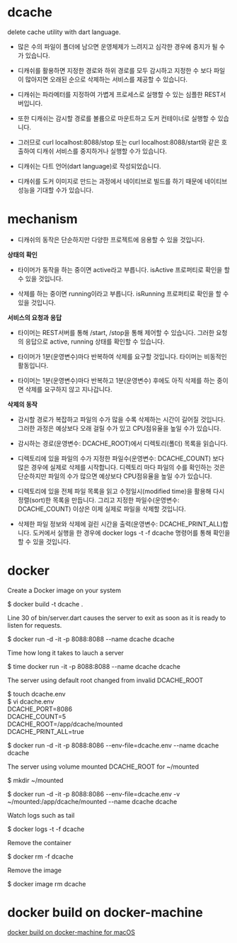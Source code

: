 # dcache

delete cache utility with dart language.

* 많은 수의 파일이 폴더에 남으면 운영체제가 느려지고 심각한 경우에 중지가 될 수가 있습니다.

* 디캐쉬를 활용하면 지정한 경로와 하위 경로를 모두 감시하고
지정한 수 보다 파일이 많아지면 오래된 순으로 삭제하는 서비스를 제공할 수 있습니다.

* 디캐쉬는 파라메터를 지정하여 가볍게 프로세스로 실행할 수 있는 심플한 REST서버입니다.

* 또한 디캐쉬는 감시할 경로를 볼륨으로 마운트하고 도커 컨테이너로 실행할 수 있습니다.

* 그러므로 curl localhost:8088/stop 또는 curl localhost:8088/start와 같은 호출하여
디캐쉬 서비스를 중지하거나 실행할 수가 있습니다.

* 디캐쉬는 다트 언어(dart language)로 작성되었습니다.

* 디캐쉬를 도커 이미지로 만드는 과정에서 네이티브로 빌드를 하기 때문에 네이티브 성능을 기대할 수가 있습니다.

# mechanism

* 디캐쉬의 동작은 단순하지만 다양한 프로젝트에 응용할 수 있을 것입니다.

**상태의 확인**

* 타이머가 동작을 하는 중이면 active라고 부릅니다. isActive 프로퍼티로 확인을 할 수 있을 것입니다.

* 삭제를 하는 중이면 running이라고 부릅니다. isRunning 프로퍼티로 확인을 할 수 있을 것입니다.

**서비스의 요청과 응답**

* 타이머는 REST서버를 통해 /start, /stop을 통해 제어할 수 있습니다. 그러한 요청의 응답으로 active, running 상태를 확인할 수 있습니다.

* 타이머가 1분(운영변수)마다 반복하여 삭제를 요구할 것입니다. 타이머는 비동적인 활동입니다.

* 타이머는 1분(운영변수)마다 반복하고 1분(운영변수) 후에도 아직 삭제를 하는 중이면 삭제를 요구하지 않고 지나갑니다.

**삭제의 동작**

* 감시할 경로가 복잡하고 파일의 수가 많을 수록 삭제하는 시간이 길어질 것입니다. 그러한 과정은 예상보다 오래 걸릴 수가 있고 CPU점유율을 높일 수가 있습니다.

* 감시하는 경로(운영변수: DCACHE_ROOT)에서 디렉토리(폴더) 목록을 읽습니다.

* 디렉토리에 있을 파일의 수가 지정한 파일수(운영변수: DCACHE_COUNT) 보다 많은 경우에 실제로 삭제를 시작합니다. 디렉토리 마다 파일의 수를 확인하는 것은 단순하지만 파일의 수가 많으면 예상보다 CPU점유율을 높일 수가 있습니다.

* 디렉토리에 있을 전체 파일 목록을 읽고 수정일시(modified time)을 활용해 다시 정렬(sort)한 목록을 만듭니다. 그리고 지정한 파일수(운영변수: DCACHE_COUNT) 이상은 이제 실제로 파일을 삭제할 것입니다.

* 삭제한 파일 정보와 삭제에 걸린 시간을 출력(운영변수: DCACHE_PRINT_ALL)합니다. 도커에서 실행을 한 경우에 docker logs -t -f dcache 명령어를 통해 확인을 할 수 있을 것입니다.

# docker

Create a Docker image on your system

$ docker build -t dcache .

Line 30 of bin/server.dart causes the server to exit as soon as it is ready to listen for requests.

$ docker run -d -it -p 8088:8088 --name dcache dcache

Time how long it takes to lauch a server

$ time docker run -it -p 8088:8088 --name dcache dcache

The server using default root changed from invalid DCACHE_ROOT

$ touch dcache.env <br/>
$ vi dcache.env <br/>
DCACHE_PORT=8086 <br/>
DCACHE_COUNT=5 <br/>
DCACHE_ROOT=/app/dcache/mounted <br/>
DCACHE_PRINT_ALL=true <br/>

$ docker run -d -it -p 8088:8086 --env-file=dcache.env --name dcache dcache

The server using volume mounted DCACHE_ROOT for ~/mounted

$ mkdir ~/mounted

$ docker run -d -it -p 8088:8086 --env-file=dcache.env -v ~/mounted:/app/dcache/mounted --name dcache dcache

Watch logs such as tail

$ docker logs -t -f dcache

Remove the container

$ docker rm -f dcache

Remove the image

$ docker image rm dcache

# docker build on docker-machine

[docker build on docker-machine for macOS](https://github.com/ilshookim/dcache/blob/master/docker-machine.md)
